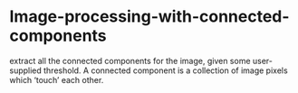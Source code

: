 # Image-processing-with-connected-components
extract all the connected components for the image, given some user-supplied threshold. A connected component is a collection of image pixels which ‘touch’ each other.
